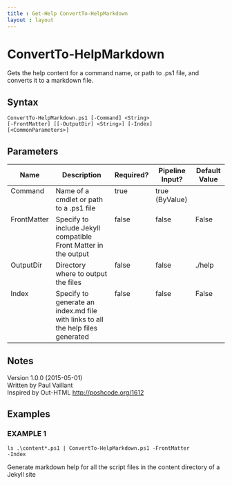 ```yaml
---
title : Get-Help ConvertTo-HelpMarkdown
layout : layout
---
```


# ConvertTo-HelpMarkdown
Gets the help content for a command name, or path to .ps1 file, and converts it to a markdown file.

## Syntax
<code>ConvertTo-HelpMarkdown.ps1 [-Command] &lt;String&gt; [-FrontMatter] [[-OutputDir] &lt;String&gt;] [-Index] [&lt;CommonParameters&gt;]</code>

## Parameters
<table class="table table-condensed table-striped">
<thead><tr><th>Name</th><th>Description</th><th>Required?</th><th>Pipeline Input?</th><th>Default Value</th></tr></thead>
<tbody>
<tr valign="top"><td>Command</td><td>Name of a cmdlet or path to a .ps1 file</td><td>true</td><td>true (ByValue)</td><td></td></tr>
<tr valign="top"><td>FrontMatter</td><td>Specify to include Jekyll compatible Front Matter in the output</td><td>false</td><td>false</td><td>False</td></tr>
<tr valign="top"><td>OutputDir</td><td>Directory where to output the files</td><td>false</td><td>false</td><td>./help</td></tr>
<tr valign="top"><td>Index</td><td>Specify to generate an index.md file with links to all the help files generated</td><td>false</td><td>false</td><td>False</td></tr>
</table>

## Notes
Version 1.0.0 (2015-05-01)<br/>
Written by Paul Vaillant<br/>
Inspired by Out-HTML http://poshcode.org/1612

## Examples

### EXAMPLE 1
<code>ls .\content\*.ps1 | ConvertTo-HelpMarkdown.ps1 -FrontMatter -Index</code>

Generate markdown help for all the script files in the content directory of a Jekyll site


